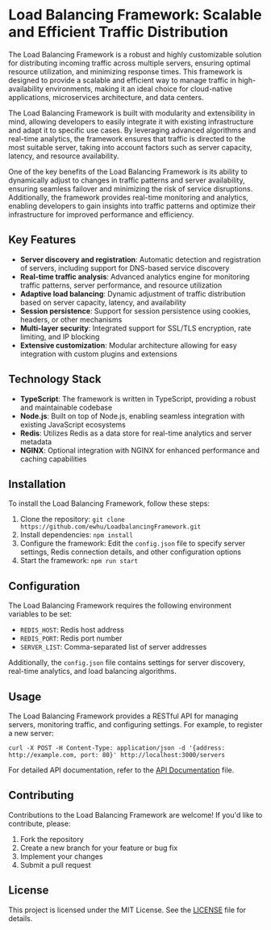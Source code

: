 **Load Balancing Framework: Scalable and Efficient Traffic Distribution**
=====================================================================

The Load Balancing Framework is a robust and highly customizable solution for distributing incoming traffic across multiple servers, ensuring optimal resource utilization, and minimizing response times. This framework is designed to provide a scalable and efficient way to manage traffic in high-availability environments, making it an ideal choice for cloud-native applications, microservices architecture, and data centers.

The Load Balancing Framework is built with modularity and extensibility in mind, allowing developers to easily integrate it with existing infrastructure and adapt it to specific use cases. By leveraging advanced algorithms and real-time analytics, the framework ensures that traffic is directed to the most suitable server, taking into account factors such as server capacity, latency, and resource availability.

One of the key benefits of the Load Balancing Framework is its ability to dynamically adjust to changes in traffic patterns and server availability, ensuring seamless failover and minimizing the risk of service disruptions. Additionally, the framework provides real-time monitoring and analytics, enabling developers to gain insights into traffic patterns and optimize their infrastructure for improved performance and efficiency.

**Key Features**
---------------

* **Server discovery and registration**: Automatic detection and registration of servers, including support for DNS-based service discovery
* **Real-time traffic analysis**: Advanced analytics engine for monitoring traffic patterns, server performance, and resource utilization
* **Adaptive load balancing**: Dynamic adjustment of traffic distribution based on server capacity, latency, and availability
* **Session persistence**: Support for session persistence using cookies, headers, or other mechanisms
* **Multi-layer security**: Integrated support for SSL/TLS encryption, rate limiting, and IP blocking
* **Extensive customization**: Modular architecture allowing for easy integration with custom plugins and extensions

**Technology Stack**
-------------------

* **TypeScript**: The framework is written in TypeScript, providing a robust and maintainable codebase
* **Node.js**: Built on top of Node.js, enabling seamless integration with existing JavaScript ecosystems
* **Redis**: Utilizes Redis as a data store for real-time analytics and server metadata
* **NGINX**: Optional integration with NGINX for enhanced performance and caching capabilities

**Installation**
--------------

To install the Load Balancing Framework, follow these steps:

1. Clone the repository: `git clone https://github.com/ewhu/LoadbalancingFramework.git`
2. Install dependencies: `npm install`
3. Configure the framework: Edit the `config.json` file to specify server settings, Redis connection details, and other configuration options
4. Start the framework: `npm run start`

**Configuration**
---------------

The Load Balancing Framework requires the following environment variables to be set:

* `REDIS_HOST`: Redis host address
* `REDIS_PORT`: Redis port number
* `SERVER_LIST`: Comma-separated list of server addresses

Additionally, the `config.json` file contains settings for server discovery, real-time analytics, and load balancing algorithms.

**Usage**
------

The Load Balancing Framework provides a RESTful API for managing servers, monitoring traffic, and configuring settings. For example, to register a new server:

`curl -X POST -H Content-Type: application/json -d '{address: http://example.com, port: 80}' http://localhost:3000/servers`

For detailed API documentation, refer to the [API Documentation](https://github.com/ewhu/LoadbalancingFramework/blob/main/API.md) file.

**Contributing**
-------------

Contributions to the Load Balancing Framework are welcome! If you'd like to contribute, please:

1. Fork the repository
2. Create a new branch for your feature or bug fix
3. Implement your changes
4. Submit a pull request

**License**
-------

This project is licensed under the MIT License. See the [LICENSE](https://github.com/ewhu/LoadbalancingFramework/blob/main/LICENSE) file for details.